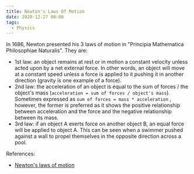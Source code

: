 ```yaml
---
title: Newton's Laws Of Motion
date: 2020-12-27 00:00
tags:
  - Physics
---
```


In 1686, Newton presented his 3 laws of motion in "Principia Mathematica Philosophiae Naturalis". They are:

* 1st law: an object remains at rest or in motion a constant velocity unless acted upon by a net external force. In other words, an object will move at a constant speed unless a force is applied to it pushing it in another direction (gravity is one example of a force).
* 2nd law: the acceleration of an object is equal to the sum of forces / the object's mass (`acceleration = sum of forces / object's mass`). Sometimes expressed as `sum of forces = mass * acceleration` , however, the former is preferred as it shows the positive relationship between acceleration and the force and the negative relationship between its mass.
* 3rd law: if an object A exerts force on another object B, an equal force will be applied to object A. This can be seen when a swimmer pushed against a wall to propel themselves in the opposite direction across a pool.

References:

* [Newton's laws of motion](../reference/moocs/khan-academy/physics/Newton's%20laws%20of%20motion.md)
